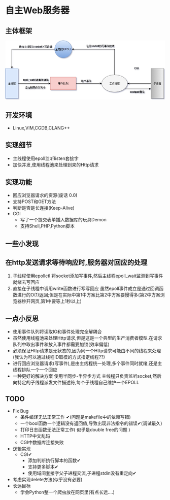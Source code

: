# 自主Web服务器
## 主体框架  
![这里本来是一张图片,看到文字表明GitHub的网对国内环境太不友好了!](https://github.com/WayKwin/MyWebServer/blob/master/picture/%E6%9C%8D%E5%8A%A1%E5%99%A8%E6%A1%86%E6%9E%B6.png) 
## 开发环境 
  - Linux,VIM,CGDB,CLANG++
## 实现细节
  - 主线程使用epoll监听listen套接字
  - 加快并发,使用线程池来处理到来的Http请求 
## 实现功能
  - 回应浏览器请求的资源(废话 0.0) 
  - 支持POST和GET方法
  - 判断是否是长连接(Keep-Alive)
  - CGI
    - 写了一个提交表单插入数据库的玩具Demon
    - 支持Shell,PHP,Python脚本
## 一些小发现
## 在http发送请求等待响应时,服务器对回应的处理
1. 子线程使用epollctl 将socket添加写事件,然后主线程epoll_wait监测到写事件就绪去写回应
2. 直接在子线程中调用write函数进行写写回应 
  虽然epoll事件成立是通过回调函数进行的O(1)返回;但是在实际中第1中方案比第2中方案要慢得多(第2中方案浏览器秒开网页,第1中要等上1秒以上)
## 一点小反思 
  - 使用事件队列将读取IO和事件处理完全解耦合
  - 虽然使用线程池来处理Http请求,但是这是一个典型的生产消费者模型.在请求队列中取出事件和放入事件都需要加锁(效率偏低)
  - 必须保证Http请求是无状态的,因为同一个Http请求可能由不同的线程来处理(我认为可以通过线程ID取模的方式指定线程??)
  - 进行回应浏览器请求(写事件),是由主线程统一处理,多个事件同时就绪,还是主线程排队一个一个回应
  - 一种更好的解决方案 使用半同步-半异步方式 主线程只负责监听socket,然后向特定的子线程派发文件描述符,每个子线程自己维护一个EPOLL 
## TODO
- Fix Bug
    - 条件编译无法正常工作 ✔(问题是makefile中的依赖写错)
    - 一个bool函数一个逻辑没有返回值,导致出现非法指令的错误✔(调试最久)
    - 打印日志函数无法正常工作( 似乎是double free的问题 ) 
    -  HTTP中文乱码
    - CGI中数据库连接失败
- 逻辑实现
  - CGI✔
    - 添加判断执行脚本的函数✔
    - 支持更多脚本✔
    - 使用域间套接字父子进程交流,子进程stdin没有重定向✔
- 考虑实现delete方法(似乎没有必要)
- 长远目标 
  - 学会Python整一个爬虫放在网页里(有点长远....)
